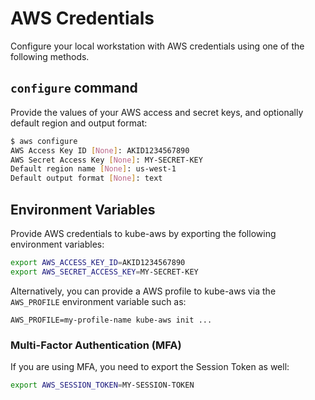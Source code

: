 # AWS Credentials

Configure your local workstation with AWS credentials using one of the following methods.

## `configure` command

Provide the values of your AWS access and secret keys, and optionally default region and output format:

```bash
$ aws configure
AWS Access Key ID [None]: AKID1234567890
AWS Secret Access Key [None]: MY-SECRET-KEY
Default region name [None]: us-west-1
Default output format [None]: text
```

## Environment Variables

Provide AWS credentials to kube-aws by exporting the following environment variables:

```bash
export AWS_ACCESS_KEY_ID=AKID1234567890
export AWS_SECRET_ACCESS_KEY=MY-SECRET-KEY
```

Alternatively, you can provide a AWS profile to kube-aws via the `AWS_PROFILE` environment variable such as:

```
AWS_PROFILE=my-profile-name kube-aws init ...
```

### Multi-Factor Authentication (MFA)

If you are using MFA, you need to export the Session Token as well:

```bash
export AWS_SESSION_TOKEN=MY-SESSION-TOKEN
```